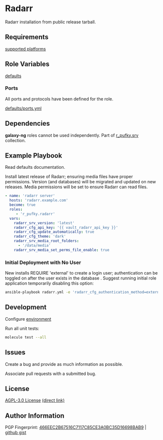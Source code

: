 # Radarr
Radarr installation from public release tarball.

## Requirements
[supported platforms](https://github.com/r-pufky/ansible_radarr/blob/main/meta/main.yml)

## Role Variables
[defaults](https://github.com/r-pufky/ansible_radarr/tree/main/defaults/main)

### Ports
All ports and protocols have been defined for the role.

[defaults/ports.yml](https://github.com/r-pufky/ansible_radarr/blob/main/defaults/main/ports.yml)

## Dependencies
**galaxy-ng** roles cannot be used independently. Part of
[r_pufky.srv](https://github.com/r-pufky/ansible_collection_srv) collection.

## Example Playbook
Read defaults documentation.

Install latest release of Radarr; ensuring media files have proper permissions.
Version (and databases) will be migrated and updated on new releases. Media
permissions will be set to ensure Radarr can read files.
``` yaml
- name: 'radarr server'
  hosts: 'radarr.example.com'
  become: true
  roles:
     - 'r_pufky.radarr'
  vars:
    radarr_srv_version: 'latest'
    radarr_cfg_api_key: '{{ vault_radarr_api_key }}'
    radarr_cfg_update_automatically: true
    radarr_cfg_theme: 'dark'
    radarr_srv_media_root_folders:
      - '/data/media'
    radarr_srv_media_set_perms_file_enable: true
```

### Initial Deployment with No User
New installs REQUIRE 'external' to create a login user; authentication can be
toggled on after the user exists in the database . Suggest running initial role
application temporarily disabling this option:

``` bash
ansible-playbook radarr.yml -e 'radarr_cfg_authentication_method=external'
```

## Development
Configure [environment](https://github.com/r-pufky/ansible_collection_srv/blob/main/docs/dev/environment/README.md)

Run all unit tests:
``` bash
molecule test --all
```

## Issues
Create a bug and provide as much information as possible.

Associate pull requests with a submitted bug.

## License
[AGPL-3.0 License](https://www.tldrlegal.com/license/gnu-affero-general-public-license-v3-agpl-3-0)
 [(direct link)](https://github.com/r-pufky/ansible_radarr/blob/main/LICENSE)

## Author Information
PGP Fingerprint: [466EEC2B67516C7117C85CE3A0BC35D16698BAB9](https://keys.openpgp.org/vks/v1/by-fingerprint/466EEC2B67516C7117C85CE3A0BC35D16698BAB9)
| [github gist](https://gist.github.com/r-pufky/a8df36977c55b5bb20829267c4c49d22)
